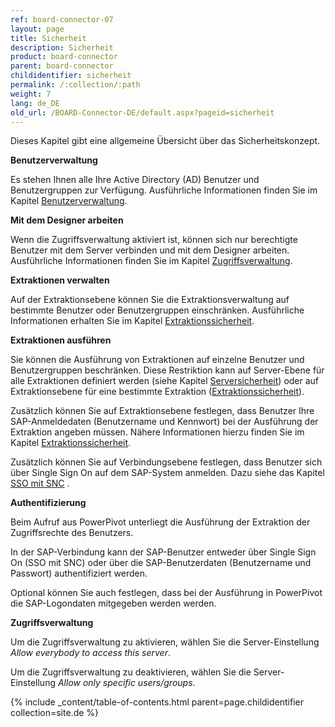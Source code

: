 ```yaml
---
ref: board-connector-07
layout: page
title: Sicherheit
description: Sicherheit
product: board-connector
parent: board-connector
childidentifier: sicherheit
permalink: /:collection/:path
weight: 7
lang: de_DE
old_url: /BOARD-Connector-DE/default.aspx?pageid=sicherheit
---
```


Dieses Kapitel gibt eine allgemeine Übersicht über das Sicherheitskonzept.

**Benutzerverwaltung**

Es stehen Ihnen alle Ihre Active Directory (AD) Benutzer und Benutzergruppen zur Verfügung. Ausführliche Informationen finden Sie im Kapitel [Benutzerverwaltung](./sicherheit/benutzerverwaltung).

**Mit dem Designer arbeiten**

Wenn die Zugriffsverwaltung aktiviert ist, können sich nur berechtigte Benutzer mit dem Server verbinden und mit dem Designer arbeiten. Ausführliche Informationen finden Sie im Kapitel [Zugriffsverwaltung](./sicherheit/zugriffsverwaltung).

**Extraktionen verwalten**

Auf der Extraktionsebene können Sie die Extraktionsverwaltung auf bestimmte Benutzer oder Benutzergruppen einschränken. Ausführliche Informationen erhalten Sie im Kapitel [Extraktionssicherheit](./sicherheit/extraktionssicherheit).

**Extraktionen ausführen**

Sie können die Ausführung von Extraktionen auf einzelne Benutzer und Benutzergruppen beschränken. Diese Restriktion kann auf Server-Ebene für alle Extraktionen definiert werden (siehe Kapitel [Serversicherheit](./sicherheit/serversicherheit)) oder auf Extraktionsebene für eine bestimmte Extraktion ([Extraktionssicherheit](./sicherheit/extraktionssicherheit)).

Zusätzlich können Sie auf Extraktionsebene festlegen, dass Benutzer Ihre SAP-Anmeldedaten (Benutzername und Kennwort) bei der Ausführung der Extraktion angeben müssen. Nähere Informationen hierzu finden Sie im Kapitel [Extraktionssicherheit](./sicherheit/extraktionssicherheit).

Zusätzlich können Sie auf Verbindungsebene festlegen, dass Benutzer sich über Single Sign On auf dem SAP-System anmelden. Dazu siehe das Kapitel [SSO mit SNC](./fortgeschrittene-techniken/sso-und-snc) .

**Authentifizierung**

Beim Aufruf aus PowerPivot unterliegt die Ausführung der Extraktion der Zugriffsrechte des Benutzers.  

In der SAP-Verbindung kann der SAP-Benutzer entweder über Single Sign On (SSO mit SNC) oder über die SAP-Benutzerdaten (Benutzername und Passwort) authentifiziert werden. 

Optional können Sie auch festlegen, dass bei der Ausführung in PowerPivot die SAP-Logondaten mitgegeben werden werden.

**Zugriffsverwaltung**

Um die Zugriffsverwaltung zu aktivieren, wählen Sie die Server-Einstellung *Allow everybody to access this server*.

Um die Zugriffsverwaltung zu deaktivieren, wählen Sie die Server-Einstellung *Allow only specific users/groups*.

{% include _content/table-of-contents.html parent=page.childidentifier collection=site.de %}